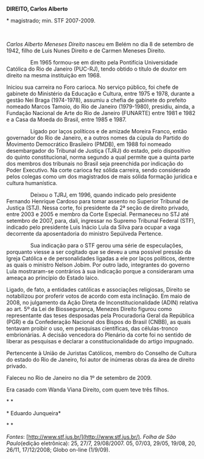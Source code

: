 **DIREITO, Carlos Alberto**

\* magistrado; min. STF 2007-2009.

 

*Carlos Alberto Meneses Direito* nasceu em Belém no dia 8 de setembro de
1942, filho de Luis Nunes Direito e de Carmen Meneses Direito.

                Em 1965 formou-se em direito pela Pontifícia
Universidade Católica do Rio de Janeiro (PUC-RJ), tendo obtido o título
de doutor em direito na mesma instituição em 1968.

Iniciou sua carreira no Foro carioca. No serviço público, foi chefe de
gabinete do Ministério da Educação e Cultura, entre 1975 e 1978, durante
a gestão Nei Braga (1974-1978), assumiu a chefia de gabinete do prefeito
nomeado Marcos Tamoio, do Rio de Janeiro (1979-1980), presidiu, ainda, a
Fundação Nacional de Arte do Rio de Janeiro (FUNARTE) entre 1981 e 1982
e a Casa da Moeda do Brasil, entre 1985 e 1987.

                Ligado por laços políticos e de amizade Moreira Franco,
então governador do Rio de Janeiro, e a outros nomes da cúpula do
Partido do Movimento Democrático Brasileiro (PMDB), em 1988 foi nomeado
desembargador do Tribunal de Justiça (TJRJ) do estado, pelo dispositivo
do quinto constitucional, norma segundo a qual permite que a quinta
parte dos membros dos tribunais no Brasil seja preenchida por indicação
do Poder Executivo. Na corte carioca fez sólida carreira, sendo
considerado pelos colegas como um dos magistrados de mais sólida
formação jurídica e cultura humanística.

                Deixou o TJRJ, em 1996, quando indicado pelo presidente
Fernando Henrique Cardoso para tomar assento no Superior Tribunal de
Justiça (STJ). Nessa corte, foi presidente da 2ª seção de direito
privado, entre 2003 e 2005 e membro da Corte Especial. Permaneceu no STJ
até setembro de 2007, para, dali, ingressar no Supremo Tribunal Federal
(STF), indicado pelo presidente Luis Inácio Lula da Silva para ocupar a
vaga decorrente da aposentadoria do ministro Sepúlveda Pertence.

                Sua indicação para o STF gerou uma série de
especulações, porquanto viesse a ser cogitado que se deveu a uma
possível pressão da Igreja Católica e de personalidades ligadas a ele
por laços políticos, dentre as quais o ministro Nelson Jobim. Por outro
lado, integrantes do governo Lula mostraram-se contrários à sua
indicação porque a consideraram uma ameaça ao princípio do Estado laico.

Ligado, de fato, a entidades católicas e associações religiosas, Direito
se notabilizou por proferir votos de acordo com esta inclinação. Em maio
de 2008, no julgamento da Ação Direta de Inconstitucionalidade (ADIN)
relativa ao art. 5º da Lei de Biossegurança, Menezes Direito figurou
como representante das teses desposadas pela Procuradoria Geral da
República (PGR) e da Confederação Nacional dos Bispos do Brasil (CNBB),
as quais tentavam proibir o uso, em pesquisas científicas, das
células-tronco embrionárias. A decisão vencedora do Plenário da corte
foi no sentido de liberar as pesquisas e declarar a constitucionalidade
do artigo impugnado.

Pertencente à União de Juristas Católicos, membro do Conselho de Cultura
do estado do Rio de Janeiro, foi autor de inúmeras obras da área de
direito privado.

Faleceu no Rio de Janeiro no dia 1º de setembro de 2009.

Era casado com Wanda Viana Direito, com quem teve três filhos.

* *

* Eduardo Junqueira*

* *

*Fontes*: [http://www.stf.jus.br/](http://www.stf.jus.br/). *Folha de
São Paulo*(edição eletrônica): 25, 27/7, 29/08/2007. 05, 07/03, 29/05,
19/08, 20, 26/11, 17/12/2008; Globo on-line (1/9/09).
